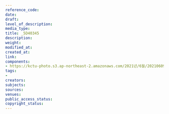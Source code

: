 ```yaml
---
reference_code: 
date: 
draft: 
level_of_description: 
media_type: 
title: _5D40345
description: 
weight: 
modified_at: 
created_at: 
link: 
components:
- https://kctu-photo.s3.ap-northeast-2.amazonaws.com/2021년/6월/20210609_산재사망+노동자+추모분향소+및+농성장+설치/_5D40345.jpg
tags:
- 
creators: 
subjects: 
sources: 
venues: 
public_access_status: 
copyright_status: 
---
```


